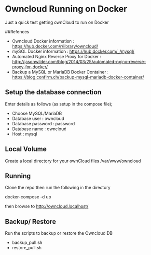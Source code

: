 # Owncloud Running on Docker

Just a quick test getting ownCloud to run on Docker

##Refences
* Owncloud Docker information : https://hub.docker.com/r/library/owncloud/
* mySQL Docker information : https://hub.docker.com/_/mysql/
* Automated Nginx Reverse Proxy for Docker : http://jasonwilder.com/blog/2014/03/25/automated-nginx-reverse-proxy-for-docker/
* Backup a MySQL or MariaDB Docker Container : https://blog.confirm.ch/backup-mysql-mariadb-docker-container/

## Setup the database connection
Enter details as follows (as setup in the compose file);

* Choose MySQL/MariaDB
* Database user : owncloud
* Database password : password
* Database name : owncloud
* Host : mysql

## Local Volume
Create a local directory for your ownCloud files /var/www/owncloud

## Running
Clone the repo then run the following in the directory

docker-compose -d up

then browse to http://owncloud.localhost/

## Backup/ Restore
Run the scripts to backup or restore the Owncloud DB

* backup_pull.sh
* restore_pull.sh
